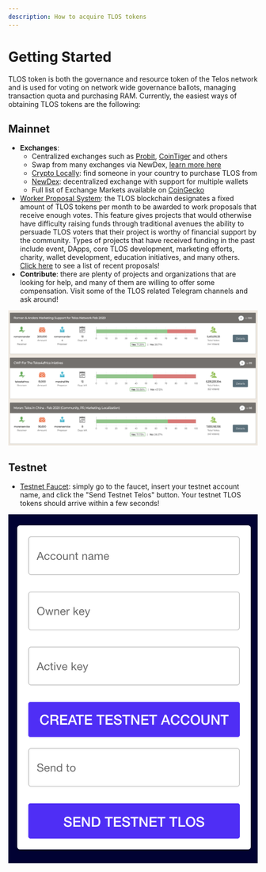 ```yaml
---
description: How to acquire TLOS tokens
---
```


# Getting Started

TLOS token is both the governance and resource token of the Telos network and is used for voting on network wide governance ballots, managing transaction quota and purchasing RAM.  Currently, the easiest ways of obtaining TLOS tokens are the following:

## Mainnet

* **Exchanges**: 
  * Centralized exchanges such as [Probit](https://www.probit.com), [CoinTiger](https://www.cointiger.com) and others
  * Swap from many exchanges via NewDex, [learn more here](https://www.telos.net/telos-news/tlos-now-available-to-purchase-using-major-exchanges-with-the-help-of-defi)
  * [Crypto Locally](https://cryptolocally.com/en/tlos/buy): find someone in your country to purchase TLOS from
  * [NewDex](https://newdex.io/trade/eosio.token-tlos-eos): decentralized exchange with support for multiple wallets
  * Full list of Exchange Markets available on [CoinGecko](https://www.coingecko.com/en/coins/telos#markets) 
* [Worker Proposal System](https://medium.com/telos-foundation/telos-user-guide-tutorial-worker-proposals-b9b5f422ef08): the TLOS blockchain designates a fixed amount of TLOS tokens per month to be awarded to work proposals that receive enough votes. This feature gives projects that would otherwise have difficulty raising funds through traditional avenues the ability to persuade TLOS voters that their project is worthy of financial support by the community. Types of projects that have received funding in the past include event, DApps, core TLOS development, marketing efforts, charity, wallet development, education initiatives, and many others. [Click here](https://chainspector.io/governance) to see a list of recent proposals!
* **Contribute**: there are plenty of projects and organizations that are looking for help, and many of them are willing to offer some compensation. Visit some of the TLOS related Telegram channels and ask around!

![Example of a few WPS proposals that successfully received their requested funding](../.gitbook/assets/image%20%283%29.png)

## Testnet

* [Testnet Faucet](https://app.telos.net/testnet/developers): simply go to the faucet, insert your testnet account name, and click the "Send Testnet Telos" button. Your testnet TLOS tokens should arrive within a few seconds!

![](../.gitbook/assets/image%20%286%29.png)

